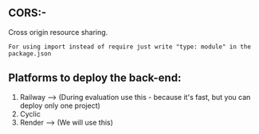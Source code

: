 ## CORS:-
Cross origin resource sharing.

`For using import instead of require just write "type: module" in the package.json`

## Platforms to deploy the back-end:
1. Railway --> (During evaluation use this - because it's fast, but you can deploy only one project)
2. Cyclic 
3. Render --> (We will use this)